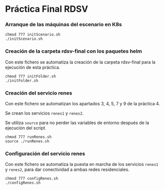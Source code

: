 # Práctica Final RDSV

### Arranque de las máquinas del escenario en K8s

```
chmod 777 initScenario.sh
./initScenario.sh
```

### Creación de la carpeta rdsv-final con los paquetes helm

Con este fichero se automatiza la creación de la carpeta rdsv-final para la ejecución de esta práctica.

```
chmod 777 initFolder.sh
./initFolder.sh
```

### Creación del servicio renes

Con este fichero se automatizan los apartados 3, 4, 5, 7 y 9 de la práctica 4.

Se crean los servicios `renes1` y `renes2`.

Se utiliza `source` para no perder las variables de entorno después de la ejecución del script.

```
chmod 777 runRenes.sh
source ./runRenes.sh
```

### Configuración del servicio renes

Con este fichero se automatiza la puesta en marcha de los servicios `renes1` y `renes2`, para dar conectividad a ambas redes residenciales.

```
chmod 777 configRenes.sh
./configRenes.sh
```
